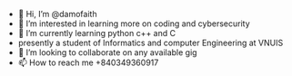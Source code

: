 - 👋 Hi, I’m @damofaith
- 👀 I’m interested in learning more on coding and cybersecurity 
- 🌱 I’m currently learning python c++ and C
- presently a student of Informatics and computer Engineering at VNUIS
- 💞️ I’m looking to collaborate on any available gig
- 📫 How to reach me +840349360917
<!---
damofaith/damofaith is a ✨ special ✨ repository because its `README.md` (this file) appears on your GitHub profile.
You can click the Preview link to take a look at your changes.
--->
